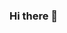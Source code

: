 ### Hi there 👋

<!--
**ThisIsRahmat/ThisIsRahmat** is a ✨ _special_ ✨ repository because its `README.md` (this file) appears on your GitHub profile.

I am Rahmat a Software Engineer from the UK 🇬🇧

👯 I am open to collaborating on web apps and consulting on devops projects.

- 🔭 In my free time I am buidlign Wisetally a smart expense managment and time-tracking software for small businesses. 
- 🌱 When I am not working on Wisetally I am spending my time mastering Golang. 

Here are some ideas to get you started:

- 🔭 I’m currently working on ...
- 🌱 I’m currently learning ...
- 👯 I’m looking to collaborate on ...
- 🤔 I’m looking for help with ...
- 💬 Ask me about ...
- 📫 How to reach me: ...
- 😄 Pronouns: ...
- ⚡ Fun fact: ...
-->
